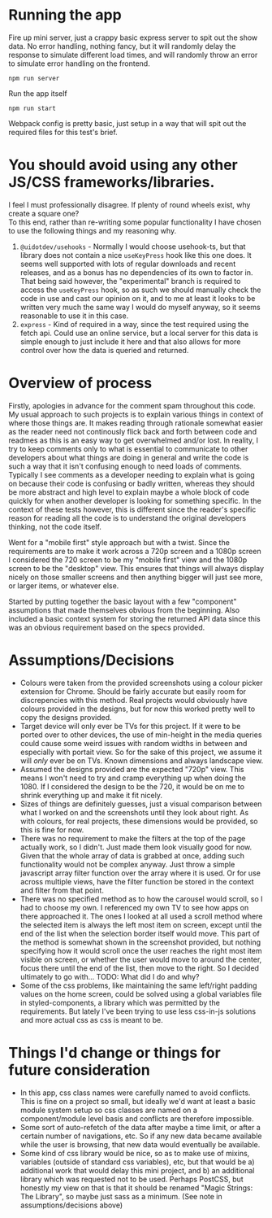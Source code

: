 # Running the app

Fire up mini server, just a crappy basic express server to spit out the show data. No error handling, nothing fancy,
but it will randomly delay the response to simulate different load times, and will randomly throw an error to simulate error handling on the frontend.

```
npm run server
```

Run the app itself

```
npm run start
```

Webpack config is pretty basic, just setup in a way that will spit out the required files for this test's brief.

# You should avoid using any other JS/CSS frameworks/libraries.

I feel I must professionally disagree. If plenty of round wheels exist, why create a square one?\
To this end, rather than re-writing some popular functionality I have chosen to use the following things and my reasoning why.

1. `@uidotdev/usehooks` - Normally I would choose usehook-ts, but that library does not contain a nice `useKeyPress` hook like this one does. It seems well supported with lots of regular downloads and recent releases, and as a bonus has no dependencies of its own to factor in. That being said however, the "experimental" branch is required to access the `useKeyPress` hook, so as such we should manually check the code in use and cast our opinion on it, and to me at least it looks to be written very much the same way I would do myself anyway, so it seems reasonable to use it in this case.
2. `express` - Kind of required in a way, since the test required using the fetch api. Could use an online service, but a local server for this data is simple enough to just include it here and that also allows for more control over how the data is queried and returned.

# Overview of process

Firstly, apologies in advance for the comment spam throughout this code. My usual approach to such projects is to explain various things in context of where those things are. It makes reading through rationale somewhat easier as the reader need not continously flick back and forth between code and readmes as this is an easy way to get overwhelmed and/or lost. In reality, I try to keep comments only to what is essential to communicate to other developers about what things are doing in general and write the code is such a way that it isn't confusing enough to need loads of comments. Typically I see comments as a developer needing to explain what is going on because their code is confusing or badly written, whereas they should be more abstract and high level to explain maybe a whole block of code quickly for when another developer is looking for something specific. In the context of these tests however, this is different since the reader's specific reason for reading all the code is to understand the original developers thinking, not the code itself.

Went for a "mobile first" style approach but with a twist. Since the requirements are to make it work across a 720p screen and a 1080p screen I considered the 720 screen to be my "mobile first" view and the 1080p screen to be the "desktop" view. This ensures that things will always display nicely on those smaller screens and then anything bigger will just see more, or larger items, or whatever else.

Started by putting together the basic layout with a few "component" assumptions that made themselves obvious from the beginning. Also included a basic context system for storing the returned API data since this was an obvious requirement based on the specs provided.

# Assumptions/Decisions

- Colours were taken from the provided screenshots using a colour picker extension for Chrome. Should be fairly accurate but easily room for discrepencies with this method. Real projects would obviously have colours provided in the designs, but for now this worked pretty well to copy the designs provided.
- Target device will only ever be TVs for this project. If it were to be ported over to other devices, the use of min-height in the media queries could cause some weird issues with random widths in between and especially with portait view. So for the sake of this project, we assume it will _only_ ever be on TVs. Known dimensions and always landscape view.
- Assumed the designs provided are the expected "720p" view. This means I won't need to try and cramp everything up when doing the 1080. If I considered the design to be the 720, it would be on me to shrink everything up and make it fit nicely.
- Sizes of things are definitely guesses, just a visual comparison between what I worked on and the screenshots until they look about right. As with colours, for real projects, these dimensions would be provided, so this is fine for now.
- There was no requirement to make the filters at the top of the page actually work, so I didn't. Just made them look visually good for now. Given that the whole array of data is grabbed at once, adding such functionality would not be complex anyway. Just throw a simple javascript array filter function over the array where it is used. Or for use across multiple views, have the filter function be stored in the context and filter from that point.
- There was no specified method as to how the carousel would scroll, so I had to choose my own. I referenced my own TV to see how apps on there approached it. The ones I looked at all used a scroll method where the selected item is always the left most item on screen, except until the end of the list when the selection border itself would move. This part of the method is somewhat shown in the screenshot provided, but nothing specifying how it would scroll once the user reaches the right most item visible on screen, or whether the user would move to around the center, focus there until the end of the list, then move to the right. So I decided ultimately to go with... TODO: What did I do and why?
- Some of the css problems, like maintaining the same left/right padding values on the home screen, could be solved using a global variables file in styled-components, a library which was permitted by the requirements. But lately I've been trying to use less css-in-js solutions and more actual css as css is meant to be.

# Things I'd change or things for future consideration

- In this app, css class names were carefully named to avoid conflicts. This is fine on a project so small, but ideally we'd want at least a basic module system setup so css classes are named on a component/module level basis and conflicts are therefore impossible.
- Some sort of auto-refetch of the data after maybe a time limit, or after a certain number of navigations, etc. So if any new data became available while the user is browsing, that new data would eventually be available.
- Some kind of css library would be nice, so as to make use of mixins, variables (outside of standard css variables), etc, but that would be a) additional work that would delay this mini project, and b) an additional library which was requested not to be used. Perhaps PostCSS, but honestly my view on that is that it should be renamed "Magic Strings: The Library", so maybe just sass as a minimum. (See note in assumptions/decisions above)
